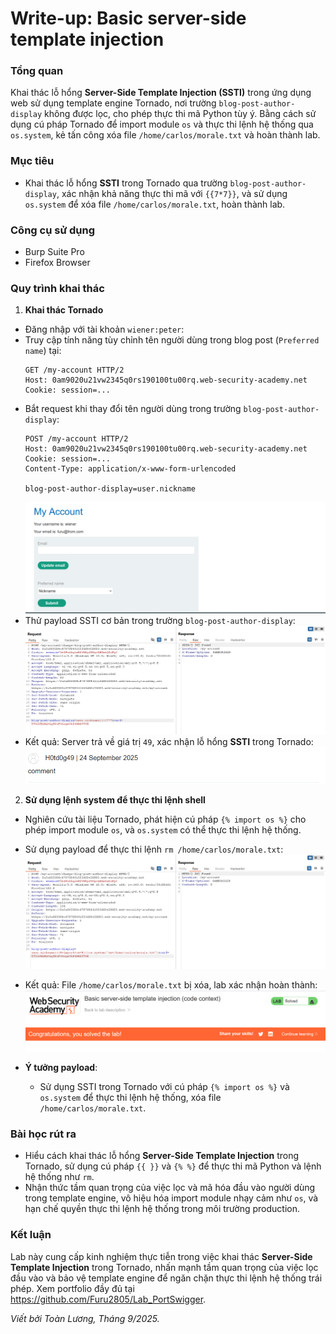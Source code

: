 # Write-up: Basic server-side template injection

### Tổng quan
Khai thác lỗ hổng **Server-Side Template Injection (SSTI)** trong ứng dụng web sử dụng template engine Tornado, nơi trường `blog-post-author-display` không được lọc, cho phép thực thi mã Python tùy ý. Bằng cách sử dụng cú pháp Tornado để import module `os` và thực thi lệnh hệ thống qua `os.system`, kẻ tấn công xóa file `/home/carlos/morale.txt` và hoàn thành lab.

### Mục tiêu
- Khai thác lỗ hổng **SSTI** trong Tornado qua trường `blog-post-author-display`, xác nhận khả năng thực thi mã với `{{7*7}}`, và sử dụng `os.system` để xóa file `/home/carlos/morale.txt`, hoàn thành lab.

### Công cụ sử dụng
- Burp Suite Pro
- Firefox Browser

### Quy trình khai thác
1. **Khai thác Tornado**  
- Đăng nhập với tài khoản `wiener:peter`:  
- Truy cập tính năng tùy chỉnh tên người dùng trong blog post (`Preferred name`) tại:  
  ```
  GET /my-account HTTP/2
  Host: 0am9020u21vw2345q0rs190100tu00rq.web-security-academy.net
  Cookie: session=...
  ```  
- Bắt request khi thay đổi tên người dùng trong trường `blog-post-author-display`:  
    ```
    POST /my-account HTTP/2
    Host: 0am9020u21vw2345q0rs190100tu00rq.web-security-academy.net
    Cookie: session=...
    Content-Type: application/x-www-form-urlencoded

    blog-post-author-display=user.nickname
    ```  
    ![Kết quả SSTI Tornado](./images/1_blog_name.png) 
- Thử payload SSTI cơ bản trong trường `blog-post-author-display`:  
    ![Kết quả SSTI Tornado](./images/2_template.png)  
- Kết quả: Server trả về giá trị `49`, xác nhận lỗ hổng **SSTI** trong Tornado:  
    ![Kết quả SSTI Tornado](./images/3_ssti.png)  

2. **Sử dụng lệnh system để thực thi lệnh shell**  
- Nghiên cứu tài liệu Tornado, phát hiện cú pháp `{% import os %}` cho phép import module `os`, và `os.system` có thể thực thi lệnh hệ thống.  
- Sử dụng payload để thực thi lệnh `rm /home/carlos/morale.txt`:  
    ![payload](./images/4_payload.png)
- Kết quả: File `/home/carlos/morale.txt` bị xóa, lab xác nhận hoàn thành:  
  ![Lab hoàn thành](./images/5_solved.png)  

- **Ý tưởng payload**:  
  - Sử dụng SSTI trong Tornado với cú pháp `{% import os %}` và `os.system` để thực thi lệnh hệ thống, xóa file `/home/carlos/morale.txt`.  

### Bài học rút ra
- Hiểu cách khai thác lỗ hổng **Server-Side Template Injection** trong Tornado, sử dụng cú pháp `{{ }}` và `{% %}` để thực thi mã Python và lệnh hệ thống như `rm`.  
- Nhận thức tầm quan trọng của việc lọc và mã hóa đầu vào người dùng trong template engine, vô hiệu hóa import module nhạy cảm như `os`, và hạn chế quyền thực thi lệnh hệ thống trong môi trường production.

### Kết luận
Lab này cung cấp kinh nghiệm thực tiễn trong việc khai thác **Server-Side Template Injection** trong Tornado, nhấn mạnh tầm quan trọng của việc lọc đầu vào và bảo vệ template engine để ngăn chặn thực thi lệnh hệ thống trái phép. Xem portfolio đầy đủ tại https://github.com/Furu2805/Lab_PortSwigger.

*Viết bởi Toàn Lương, Tháng 9/2025.*